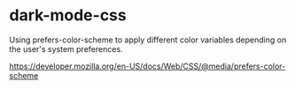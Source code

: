 # dark-mode-css

Using prefers-color-scheme to apply different color variables depending on the user's system preferences.

https://developer.mozilla.org/en-US/docs/Web/CSS/@media/prefers-color-scheme
